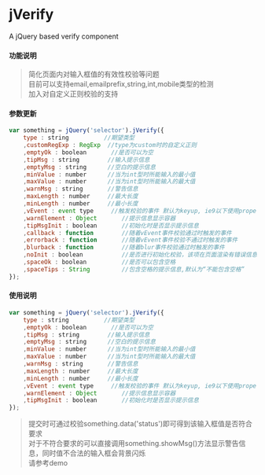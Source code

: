 jVerify
=======

A jQuery based verify component

#### 功能说明

>    简化页面内对输入框值的有效性校验等问题  
>    目前可以支持email,emailprefix,string,int,mobile类型的检测  
>    加入对自定义正则校验的支持  

#### 参数更新
``` javascript
var something = jQuery('selector').jVerify({
    type : string          //期望类型
    ,customRegExp : RegExp  //type为custom时的自定义正则
    ,emptyOk : boolean       //是否可以为空
    ,tipMsg : string        //输入提示信息
    ,emptyMsg : string      //空白的提示信息
    ,minValue : number      //当为int型时所能输入的最小值
    ,maxValue : number      //当为int型时所能输入的最大值
    ,warnMsg : string       //警告信息
    ,maxLength : number     //最大长度
    ,minLength : number     //最小长度
    ,vEvent : event type     //触发校验的事件 默认为keyup, ie9以下使用propertychange
    ,warnElement : Object       //提示信息显示容器
    ,tipMsgInit : boolean       //初始化时是否显示提示信息
    ,callback : function        //随着vEvent事件校验通过时触发的事件
    ,errorback : function       //随着vEvent事件校验不通过时触发的事件
    ,blurback : function        //随着blur事件校验通过时触发的事件
    ,noInit : boolean           //是否进行初始化校验，该项在页面渲染有错误信息，不希望初始化渲染覆盖掉错误信息时可开启
    ,spaceOk : boolean          //是否可以包含空格
    ,spaceTips : String         //包含空格的提示信息,默认为“不能包含空格”
});
```

#### 使用说明

``` javascript
var something = jQuery('selector').jVerify({
    type : string          //期望类型
    ,emptyOk : boolean       //是否可以为空
    ,tipMsg : string        //输入提示信息
    ,emptyMsg : string      //空白的提示信息
    ,minValue : number      //当为int型时所能输入的最小值
    ,maxValue : number      //当为int型时所能输入的最大值
    ,warnMsg : string       //警告信息
    ,maxLength : number     //最大长度
    ,minLength : number     //最小长度
    ,vEvent : event type     //触发校验的事件 默认为keyup, ie9以下使用propertychange
    ,warnElement : Object       //提示信息显示容器
    ,tipMsgInit : boolean       //初始化时是否显示提示信息
});
```

>    提交时可通过校验something.data('status')即可得到该输入框值是否符合要求  
>    对于不符合要求的可以直接调用something.showMsg()方法显示警告信息，同时值不合法的输入框会背景闪烁  
>    请参考demo
